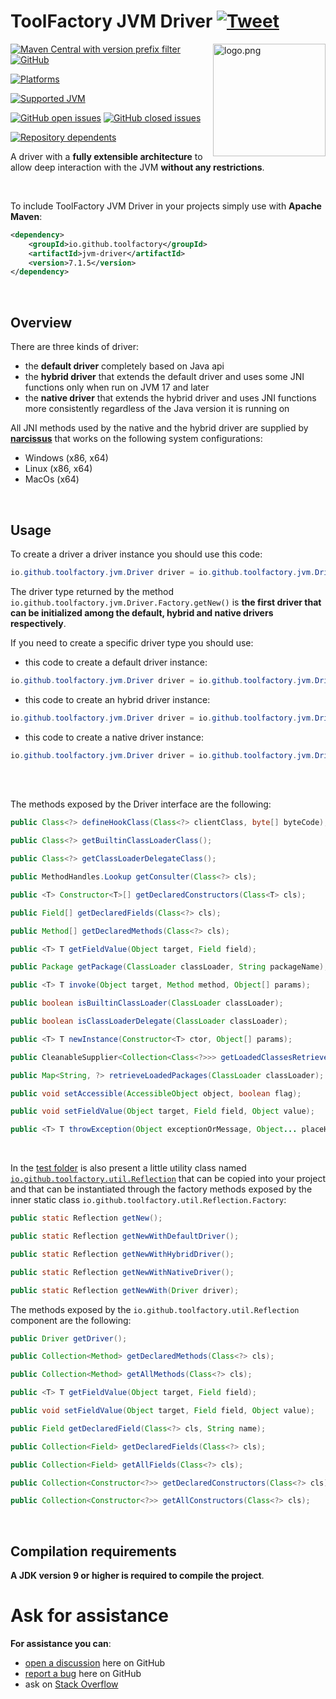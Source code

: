 # ToolFactory JVM Driver [![Tweet](https://img.shields.io/twitter/url/http/shields.io.svg?style=social)](https://twitter.com/intent/tweet?text=%40ToolFactory_fw%20JVM%20driver%2C%20a%20%23driver%20to%20allow%20deep%20interaction%20with%20the%20JVM%20without%20any%20restrictions%20%28works%20on%20%23Java7%20%23Java8%20%23Java9%20%23Java10%20%23Java11%20%23Java12%20%23Java13%20%23Java14%20%23Java15%20%23Java16%20%23Java17%29&url=https://toolfactory.github.io/jvm-driver/)

<a href="https://github.com/toolfactory">
<img src="https://raw.githubusercontent.com/toolfactory/jvm-driver/master/docs/logo.png" alt="logo.png" height="180px" align="right"/>
</a>

[![Maven Central with version prefix filter](https://img.shields.io/maven-central/v/io.github.toolfactory/jvm-driver/7)](https://maven-badges.herokuapp.com/maven-central/io.github.toolfactory/jvm-driver/)
[![GitHub](https://img.shields.io/github/license/toolfactory/jvm-driver)](https://github.com/toolfactory/jvm-driver/blob/main/LICENSE)

[![Platforms](https://img.shields.io/badge/platforms-Windows%2C%20Mac%20OS%2C%20Linux-orange)](https://github.com/toolfactory/jvm-driver/actions/runs/1313732108)

[![Supported JVM](https://img.shields.io/badge/supported%20JVM-7%2C%208%2C%209+%20(17)-blueviolet)](https://github.com/toolfactory/jvm-driver/actions/runs/1313732108)

[![GitHub open issues](https://img.shields.io/github/issues/toolfactory/jvm-driver)](https://github.com/toolfactory/jvm-driver/issues)
[![GitHub closed issues](https://img.shields.io/github/issues-closed/toolfactory/jvm-driver)](https://github.com/toolfactory/jvm-driver/issues?q=is%3Aissue+is%3Aclosed)

[![Repository dependents](https://badgen.net/github/dependents-repo/toolfactory/jvm-driver)](https://github.com/toolfactory/jvm-driver/network/dependents)

A driver with a **fully extensible architecture** to allow deep interaction with the JVM **without any restrictions**.

<br/>

To include ToolFactory JVM Driver in your projects simply use with **Apache Maven**:
```xml
<dependency>
    <groupId>io.github.toolfactory</groupId>
    <artifactId>jvm-driver</artifactId>
    <version>7.1.5</version>
</dependency>	
```

<br/>

## Overview

There are three kinds of driver:

* the **default driver** completely based on Java api
* the **hybrid driver** that extends the default driver and uses some JNI functions only when run on JVM 17 and later
* the **native driver** that extends the hybrid driver and uses JNI functions more consistently regardless of the Java version it is running on

All JNI methods used by the native and the hybrid driver are supplied by [**narcissus**](https://toolfactory.github.io/narcissus/) that works on the following system configurations:
* Windows (x86, x64)
* Linux (x86, x64)
* MacOs (x64) 

<br/>

## Usage

To create a driver a driver instance you should use this code:
```java
io.github.toolfactory.jvm.Driver driver = io.github.toolfactory.jvm.Driver.getNew();
```

The driver type returned by the method `io.github.toolfactory.jvm.Driver.Factory.getNew()` is **the first driver that can be initialized among the default, hybrid and native drivers respectively**.

If you need to create a specific driver type you should use:

* this code to create a default driver instance:

```java
io.github.toolfactory.jvm.Driver driver = io.github.toolfactory.jvm.Driver.Factory.getNewDefault();
```

* this code to create an hybrid driver instance:

```java
io.github.toolfactory.jvm.Driver driver = io.github.toolfactory.jvm.Driver.Factory.getNewHybrid();
```

* this code to create a native driver instance:

```java
io.github.toolfactory.jvm.Driver driver = io.github.toolfactory.jvm.Driver.Factory.getNewNative();
```

<br/>

<br/>

The methods exposed by the Driver interface are the following:
```java                                                                                                     
public Class<?> defineHookClass(Class<?> clientClass, byte[] byteCode);

public Class<?> getBuiltinClassLoaderClass();

public Class<?> getClassLoaderDelegateClass();

public MethodHandles.Lookup getConsulter(Class<?> cls);

public <T> Constructor<T>[] getDeclaredConstructors(Class<T> cls);

public Field[] getDeclaredFields(Class<?> cls);

public Method[] getDeclaredMethods(Class<?> cls);

public <T> T getFieldValue(Object target, Field field);

public Package getPackage(ClassLoader classLoader, String packageName);

public <T> T invoke(Object target, Method method, Object[] params);

public boolean isBuiltinClassLoader(ClassLoader classLoader);

public boolean isClassLoaderDelegate(ClassLoader classLoader);

public <T> T newInstance(Constructor<T> ctor, Object[] params);

public CleanableSupplier<Collection<Class<?>>> getLoadedClassesRetriever(ClassLoader classLoader);

public Map<String, ?> retrieveLoadedPackages(ClassLoader classLoader);

public void setAccessible(AccessibleObject object, boolean flag);

public void setFieldValue(Object target, Field field, Object value);

public <T> T throwException(Object exceptionOrMessage, Object... placeHolderReplacements);                                                          
```

<br/>


In the [test folder](https://github.com/toolfactory/jvm-driver/tree/main/java/src/test/java/io/github/toolfactory/util) is also present a little utility class named [`io.github.toolfactory.util.Reflection`](https://github.com/toolfactory/jvm-driver/blob/main/java/src/test/java/io/github/toolfactory/util/Reflection.java) that can be copied into your project and that can be instantiated through the factory methods exposed by the inner static class `io.github.toolfactory.util.Reflection.Factory`:

```java
public static Reflection getNew();

public static Reflection getNewWithDefaultDriver();

public static Reflection getNewWithHybridDriver();

public static Reflection getNewWithNativeDriver();

public static Reflection getNewWith(Driver driver);
```

The methods exposed by the `io.github.toolfactory.util.Reflection` component are the following:
```java
public Driver getDriver();

public Collection<Method> getDeclaredMethods(Class<?> cls);

public Collection<Method> getAllMethods(Class<?> cls);

public <T> T getFieldValue(Object target, Field field);

public void setFieldValue(Object target, Field field, Object value);

public Field getDeclaredField(Class<?> cls, String name);

public Collection<Field> getDeclaredFields(Class<?> cls);

public Collection<Field> getAllFields(Class<?> cls);

public Collection<Constructor<?>> getDeclaredConstructors(Class<?> cls);

public Collection<Constructor<?>> getAllConstructors(Class<?> cls);

```

<br />

## Compilation requirements

**A JDK version 9 or higher is required to compile the project**.
<br />

# <a name="Ask-for-assistance"></a>Ask for assistance
**For assistance you can**:
* [open a discussion](https://github.com/toolfactory/jvm-driver/discussions) here on GitHub
* [report a bug](https://github.com/toolfactory/jvm-driver/issues) here on GitHub
* ask on [Stack Overflow](https://stackoverflow.com/questions/ask)
